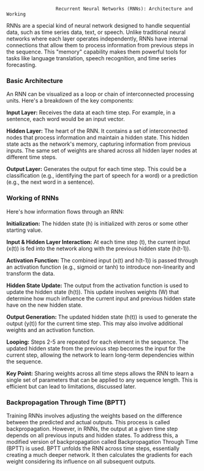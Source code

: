                       Recurrent Neural Networks (RNNs): Architecture and Working
                      
RNNs are a special kind of neural network designed to handle sequential data, such as time series data, text, or speech. Unlike traditional neural networks where each layer operates independently, RNNs have internal connections that allow them to process information from previous steps in the sequence. This "memory" capability makes them powerful tools for tasks like language translation, speech recognition, and time series forecasting.

### Basic Architecture
An RNN can be visualized as a loop or chain of interconnected processing units. Here's a breakdown of the key components:

**Input Layer:** Receives the data at each time step. For example, in a sentence, each word would be an input vector.

**Hidden Layer:** The heart of the RNN. It contains a set of interconnected nodes that process information and maintain a hidden state. This hidden state acts as the network's memory, capturing information from previous inputs. The same set of weights are shared across all hidden layer nodes at different time steps.

**Output Layer:** Generates the output for each time step. This could be a classification (e.g., identifying the part of speech for a word) or a prediction (e.g., the next word in a sentence).

### Working of RNNs
Here's how information flows through an RNN:

**Initialization:** The hidden state (h) is initialized with zeros or some other starting value.

**Input & Hidden Layer Interaction:** At each time step (t), the current input (x(t)) is fed into the network along with the previous hidden state (h(t-1)).

**Activation Function:** The combined input (x(t) and h(t-1)) is passed through an activation function (e.g., sigmoid or tanh) to introduce non-linearity and transform the data.

**Hidden State Update:** The output from the activation function is used to update the hidden state (h(t)). This update involves weights (W) that determine how much influence the current input and previous hidden state have on the new hidden state.

**Output Generation:** The updated hidden state (h(t)) is used to generate the output (y(t)) for the current time step. This may also involve additional weights and an activation function.

**Looping:** Steps 2-5 are repeated for each element in the sequence. The updated hidden state from the previous step becomes the input for the current step, allowing the network to learn long-term dependencies within the sequence.

**Key Point:** Sharing weights across all time steps allows the RNN to learn a single set of parameters that can be applied to any sequence length. This is efficient but can lead to limitations, discussed later.

### Backpropagation Through Time (BPTT)
Training RNNs involves adjusting the weights based on the difference between the predicted and actual outputs. This process is called backpropagation. However, in RNNs, the output at a given time step depends on all previous inputs and hidden states. To address this, a modified version of backpropagation called Backpropagation Through Time (BPTT) is used. BPTT unfolds the RNN across time steps, essentially creating a much deeper network. It then calculates the gradients for each weight considering its influence on all subsequent outputs.
